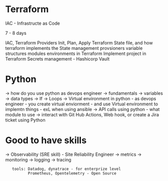 # Terraform

IAC - Infrastructe as Code

7 - 8 days


IAC, Terraform
Providers
Init, Plan, Apply
Terraform State file, and how terraform implements the State management
provsioners
variable structures
modules
environments in Terraform
Implement project in Terraform
Secrets management - Hashicorp Vault



# Python

-> how do you use python as devops engineer
-> fundamentals
   -> variables
   -> data types
   -> If
   -> Loops
   -> Virtual environment in python - as devops engineer - you create virtual enviorment - and use Virtual environment to implemtn things - exL when using ansible
   -> API calls using python - what module to use
   -> interact with Git Hub Actions, Web hook, or create a Jira ticket using Python


   # Good to have skills

   -> Observability (SRE skill) - Site Reliability Engineer
       -> metrics
       -> monitoring
       -> logging
       -> tracing

       tools: Datadog, dynatrace - for enterprize level
              Prometheus, Opentelemetry - Open Source
              

       
